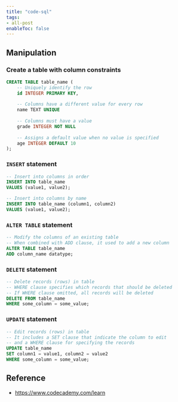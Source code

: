 ```yaml
---
title: "code-sql"
tags:
- all-post
enableToc: false
---
```


## Manipulation

### Create a table with column constraints

```sql
CREATE TABLE table_name (
	-- Uniquely identify the row
	id INTEGER PRIMARY KEY,
	
	-- Columns have a different value for every row 
	name TEXT UNIQUE
	
	-- Columns must have a value
	grade INTEGER NOT NULL
	
	-- Assigns a default value when no value is specified
	age INTEGER DEFAULT 10
);
```

### `INSERT` statement

```sql
-- Insert into columns in order
INSERT INTO table_name
VALUES (value1, value2);

-- Insert into columns by name
INSERT INTO table_name (column1, column2)
VALUES (value1, value2);
```

### `ALTER TABLE` statement

```sql
-- Modify the columns of an existing table
-- When combined with ADD clause, it used to add a new column
ALTER TABLE table_name
ADD column_name datatype;
```

### `DELETE` statement

```sql
-- Delete records (rows) in table
-- WHERE clause specifies which records that should be deleted
-- If WHERE clause omitted, all records will be deleted
DELETE FROM table_name
WHERE some_column = some_value;
```

### `UPDATE` statement

```sql
-- Edit records (rows) in table
-- It includes a SET clause that indicate the column to edit
-- and a WHERE clause for specifying the records
UPDATE table_name
SET column1 = value1, column2 = value2
WHERE some_column = some_value;
```


## Reference

- https://www.codecademy.com/learn